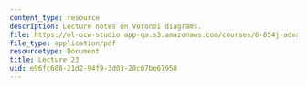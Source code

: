 ```yaml
---
content_type: resource
description: Lecture notes on Voronoi diagrams.
file: https://ol-ocw-studio-app-qa.s3.amazonaws.com/courses/6-854j-advanced-algorithms-fall-2008/e96fc60821d294f93d0328c07be67958_lec23.pdf
file_type: application/pdf
resourcetype: Document
title: Lecture 23
uid: e96fc608-21d2-94f9-3d03-28c07be67958
---
```

